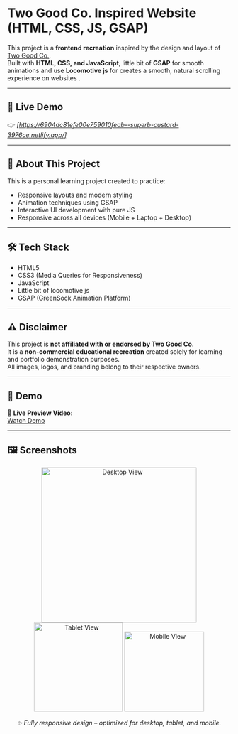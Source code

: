 # Two Good Co. Inspired Website (HTML, CSS, JS, GSAP)

This project is a **frontend recreation** inspired by the design and layout of [Two Good Co.](https://twogood.com.au/).  
Built with **HTML, CSS, and JavaScript**, little bit of **GSAP** for smooth animations and use **Locomotive js** for creates a smooth, natural scrolling experience on websites .

---
## 🚀 Live Demo
👉 *[https://6904dc81efe00e759010feab--superb-custard-3976ce.netlify.app/]*

---

## 🧠 About This Project
This is a personal learning project created to practice:
- Responsive layouts and modern styling
- Animation techniques using GSAP
- Interactive UI development with pure JS
- Responsive across all devices (Mobile + Laptop + Desktop)

---

## 🛠️ Tech Stack
- HTML5  
- CSS3 (Media Queries for Responsiveness)  
- JavaScript
- Little bit of locomotive js
- GSAP (GreenSock Animation Platform)

---

## ⚠️ Disclaimer
This project is **not affiliated with or endorsed by Two Good Co.**  
It is a **non-commercial educational recreation** created solely for learning and portfolio demonstration purposes.  
All images, logos, and branding belong to their respective owners.

---
## 🚀 Demo

🎥 **Live Preview Video:**  
[Watch Demo](https://github.com/user-attachments/assets/88b670a0-1e8e-4ddd-9feb-c3f53df052f3)

---

## 🖼️ Screenshots

<p align="center">
  <img src="https://github.com/user-attachments/assets/11cfee9b-3b88-4edc-8e68-0a606e0f4751" width="350" alt="Desktop View">
  <img src="https://github.com/user-attachments/assets/e6fbb660-2da0-46e4-a803-a94e5eed2d87" width="200" alt="Tablet View">
  <img src="https://github.com/user-attachments/assets/9852bb03-7ad6-445f-9871-1e8f06d4d569" width="180" alt="Mobile View">
</p>

<p align="center">
  <em>✨ Fully responsive design – optimized for desktop, tablet, and mobile.</em>
</p>

